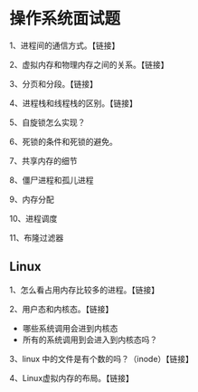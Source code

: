 # 操作系统面试题

1、进程间的通信方式。【链接】

2、虚拟内存和物理内存之间的关系。【链接】

3、分页和分段。【链接】

4、进程栈和线程栈的区别。【链接】

5、自旋锁怎么实现？

6、死锁的条件和死锁的避免。

7、共享内存的细节

8、僵尸进程和孤儿进程

9、内存分配 

10、进程调度 

11、布隆过滤器



## Linux

1、怎么看占用内存比较多的进程。【链接】

2、用户态和内核态。【链接】

* 哪些系统调用会进到内核态
* 所有的系统调用到会进入到内核态吗？

3、linux 中的文件是有个数的吗？（inode）【链接】

4、Linux虚拟内存的布局。【链接】



